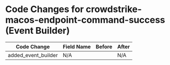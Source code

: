 # Code Changes for crowdstrike-macos-endpoint-command-success (Event Builder)

| Code Change | Field Name | Before | After |
|-------------|------------|--------|-------|
| added_event_builder | N/A |  | N/A |